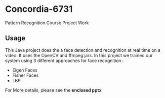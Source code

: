 # Concordia-6731
Pattern Recognition Course Project Work

## Usage
This Java project does the a face detection and recognition at real time on a video. It uses the OpenCV and ffmpeg jars. In this project we trained our system using 3 different approaches for face recognition : 
* Eigen Faces
* Fisher Faces
* LBP

For More details, please see the **enclosed pptx**
